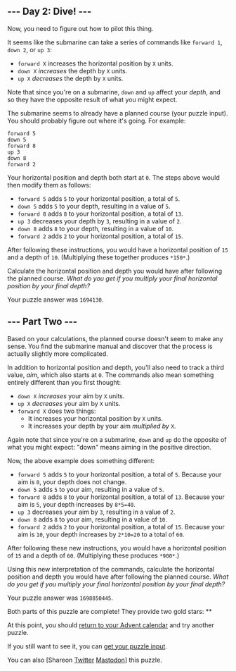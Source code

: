 \--- Day 2: Dive! ---
----------

Now, you need to figure out how to pilot this thing.

It seems like the submarine can take a series of commands like `forward 1`, `down 2`, or `up 3`:

* `forward X` increases the horizontal position by `X` units.
* `down X` *increases* the depth by `X` units.
* `up X` *decreases* the depth by `X` units.

Note that since you're on a submarine, `down` and `up` affect your *depth*, and so they have the opposite result of what you might expect.

The submarine seems to already have a planned course (your puzzle input). You should probably figure out where it's going. For example:

```
forward 5
down 5
forward 8
up 3
down 8
forward 2

```

Your horizontal position and depth both start at `0`. The steps above would then modify them as follows:

* `forward 5` adds `5` to your horizontal position, a total of `5`.
* `down 5` adds `5` to your depth, resulting in a value of `5`.
* `forward 8` adds `8` to your horizontal position, a total of `13`.
* `up 3` decreases your depth by `3`, resulting in a value of `2`.
* `down 8` adds `8` to your depth, resulting in a value of `10`.
* `forward 2` adds `2` to your horizontal position, a total of `15`.

After following these instructions, you would have a horizontal position of `15` and a depth of `10`. (Multiplying these together produces `*150*`.)

Calculate the horizontal position and depth you would have after following the planned course. *What do you get if you multiply your final horizontal position by your final depth?*

Your puzzle answer was `1694130`.

\--- Part Two ---
----------

Based on your calculations, the planned course doesn't seem to make any sense. You find the submarine manual and discover that the process is actually slightly more complicated.

In addition to horizontal position and depth, you'll also need to track a third value, *aim*, which also starts at `0`. The commands also mean something entirely different than you first thought:

* `down X` *increases* your aim by `X` units.
* `up X` *decreases* your aim by `X` units.
* `forward X` does two things:
  * It increases your horizontal position by `X` units.
  * It increases your depth by your aim *multiplied by* `X`.

Again note that since you're on a submarine, `down` and `up` do the opposite of what you might expect: "down" means aiming in the positive direction.

Now, the above example does something different:

* `forward 5` adds `5` to your horizontal position, a total of `5`. Because your aim is `0`, your depth does not change.
* `down 5` adds `5` to your aim, resulting in a value of `5`.
* `forward 8` adds `8` to your horizontal position, a total of `13`. Because your aim is `5`, your depth increases by `8*5=40`.
* `up 3` decreases your aim by `3`, resulting in a value of `2`.
* `down 8` adds `8` to your aim, resulting in a value of `10`.
* `forward 2` adds `2` to your horizontal position, a total of `15`. Because your aim is `10`, your depth increases by `2*10=20` to a total of `60`.

After following these new instructions, you would have a horizontal position of `15` and a depth of `60`. (Multiplying these produces `*900*`.)

Using this new interpretation of the commands, calculate the horizontal position and depth you would have after following the planned course. *What do you get if you multiply your final horizontal position by your final depth?*

Your puzzle answer was `1698850445`.

Both parts of this puzzle are complete! They provide two gold stars: \*\*

At this point, you should [return to your Advent calendar](/2021) and try another puzzle.

If you still want to see it, you can [get your puzzle input](2/input).

You can also [Shareon [Twitter](https://twitter.com/intent/tweet?text=I%27ve+completed+%22Dive%21%22+%2D+Day+2+%2D+Advent+of+Code+2021&url=https%3A%2F%2Fadventofcode%2Ecom%2F2021%2Fday%2F2&related=ericwastl&hashtags=AdventOfCode) [Mastodon](javascript:void(0);)] this puzzle.
